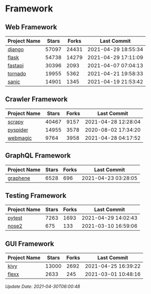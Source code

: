 # Framework

## Web Framework
| Project Name | Stars | Forks | Last Commit |
| ------------ | ----- | ----- | ----------- |
| [django](https://github.com/django/django) | 57097 | 24431 | 2021-04-29 18:55:34 |
| [flask](https://github.com/pallets/flask) | 54738 | 14279 | 2021-04-29 17:11:09 |
| [fastapi](https://github.com/tiangolo/fastapi) | 30396 | 2093 | 2021-04-07 07:04:13 |
| [tornado](https://github.com/tornadoweb/tornado) | 19955 | 5362 | 2021-04-21 19:58:33 |
| [sanic](https://github.com/sanic-org/sanic) | 14901 | 1345 | 2021-04-19 21:53:42 |

## Crawler Framework
| Project Name | Stars | Forks | Last Commit |
| ------------ | ----- | ----- | ----------- |
| [scrapy](https://github.com/scrapy/scrapy) | 40467 | 9157 | 2021-04-28 12:28:04 |
| [pyspider](https://github.com/binux/pyspider) | 14955 | 3578 | 2020-08-02 17:34:20 |
| [webmagic](https://github.com/code4craft/webmagic) | 9764 | 3958 | 2021-04-28 04:17:52 |

## GraphQL Framework
| Project Name | Stars | Forks | Last Commit |
| ------------ | ----- | ----- | ----------- |
| [graphene](https://github.com/graphql-python/graphene) | 6528 | 696 | 2021-04-23 03:28:05 |

## Testing Framework
| Project Name | Stars | Forks | Last Commit |
| ------------ | ----- | ----- | ----------- |
| [pytest](https://github.com/pytest-dev/pytest) | 7263 | 1693 | 2021-04-29 14:02:43 |
| [nose2](https://github.com/nose-devs/nose2) | 675 | 133 | 2021-03-10 16:59:06 |

## GUI Framework
| Project Name | Stars | Forks | Last Commit |
| ------------ | ----- | ----- | ----------- |
| [kivy](https://github.com/kivy/kivy) | 13000 | 2692 | 2021-04-25 16:39:22 |
| [flexx](https://github.com/flexxui/flexx) | 2633 | 245 | 2021-03-01 10:48:16 |

*Update Date: 2021-04-30T06:00:48*